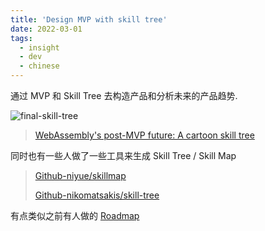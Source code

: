 ```yaml
---
title: 'Design MVP with skill tree'
date: 2022-03-01
tags:
  - insight
  - dev
  - chinese
---
```


通过 MVP 和 Skill Tree 去构造产品和分析未来的产品趋势.

<!-- ![final-skill-tree](https://hacks.mozilla.org/wp-content/uploads/2018/10/01-07-runtime-09-final.png) -->

![final-skill-tree](./assets/01-07-runtime-09-final.avif)

> [WebAssembly's post-MVP future: A cartoon skill tree](https://hacks.mozilla.org/2018/10/webassemblys-post-mvp-future)

同时也有一些人做了一些工具来生成 Skill Tree / Skill Map

> [Github-niyue/skillmap](https://github.com/niyue/skillmap)
>
> [Github-nikomatsakis/skill-tree](https://github.com/nikomatsakis/skill-tree)

有点类似之前有人做的
[Roadmap](https://github.com/kamranahmedse/developer-roadmap)
